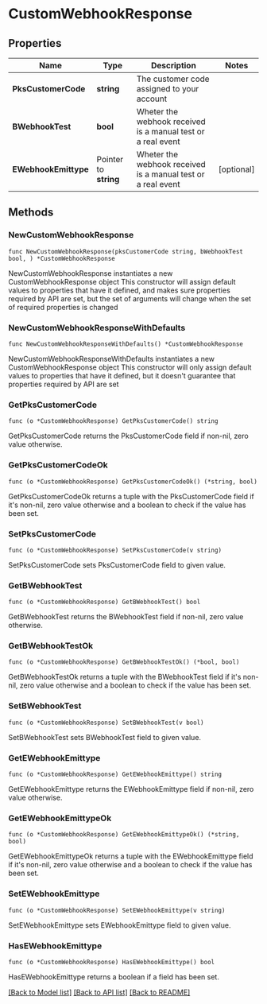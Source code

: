 # CustomWebhookResponse

## Properties

Name | Type | Description | Notes
------------ | ------------- | ------------- | -------------
**PksCustomerCode** | **string** | The customer code assigned to your account | 
**BWebhookTest** | **bool** | Wheter the webhook received is a manual test or a real event | 
**EWebhookEmittype** | Pointer to **string** | Wheter the webhook received is a manual test or a real event | [optional] 

## Methods

### NewCustomWebhookResponse

`func NewCustomWebhookResponse(pksCustomerCode string, bWebhookTest bool, ) *CustomWebhookResponse`

NewCustomWebhookResponse instantiates a new CustomWebhookResponse object
This constructor will assign default values to properties that have it defined,
and makes sure properties required by API are set, but the set of arguments
will change when the set of required properties is changed

### NewCustomWebhookResponseWithDefaults

`func NewCustomWebhookResponseWithDefaults() *CustomWebhookResponse`

NewCustomWebhookResponseWithDefaults instantiates a new CustomWebhookResponse object
This constructor will only assign default values to properties that have it defined,
but it doesn't guarantee that properties required by API are set

### GetPksCustomerCode

`func (o *CustomWebhookResponse) GetPksCustomerCode() string`

GetPksCustomerCode returns the PksCustomerCode field if non-nil, zero value otherwise.

### GetPksCustomerCodeOk

`func (o *CustomWebhookResponse) GetPksCustomerCodeOk() (*string, bool)`

GetPksCustomerCodeOk returns a tuple with the PksCustomerCode field if it's non-nil, zero value otherwise
and a boolean to check if the value has been set.

### SetPksCustomerCode

`func (o *CustomWebhookResponse) SetPksCustomerCode(v string)`

SetPksCustomerCode sets PksCustomerCode field to given value.


### GetBWebhookTest

`func (o *CustomWebhookResponse) GetBWebhookTest() bool`

GetBWebhookTest returns the BWebhookTest field if non-nil, zero value otherwise.

### GetBWebhookTestOk

`func (o *CustomWebhookResponse) GetBWebhookTestOk() (*bool, bool)`

GetBWebhookTestOk returns a tuple with the BWebhookTest field if it's non-nil, zero value otherwise
and a boolean to check if the value has been set.

### SetBWebhookTest

`func (o *CustomWebhookResponse) SetBWebhookTest(v bool)`

SetBWebhookTest sets BWebhookTest field to given value.


### GetEWebhookEmittype

`func (o *CustomWebhookResponse) GetEWebhookEmittype() string`

GetEWebhookEmittype returns the EWebhookEmittype field if non-nil, zero value otherwise.

### GetEWebhookEmittypeOk

`func (o *CustomWebhookResponse) GetEWebhookEmittypeOk() (*string, bool)`

GetEWebhookEmittypeOk returns a tuple with the EWebhookEmittype field if it's non-nil, zero value otherwise
and a boolean to check if the value has been set.

### SetEWebhookEmittype

`func (o *CustomWebhookResponse) SetEWebhookEmittype(v string)`

SetEWebhookEmittype sets EWebhookEmittype field to given value.

### HasEWebhookEmittype

`func (o *CustomWebhookResponse) HasEWebhookEmittype() bool`

HasEWebhookEmittype returns a boolean if a field has been set.


[[Back to Model list]](../README.md#documentation-for-models) [[Back to API list]](../README.md#documentation-for-api-endpoints) [[Back to README]](../README.md)



